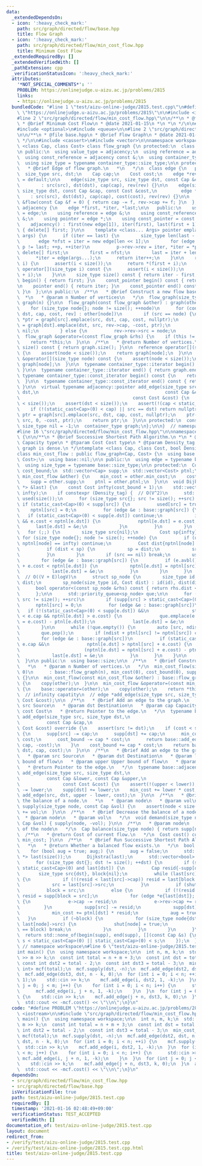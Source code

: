 ```yaml
---
data:
  _extendedDependsOn:
  - icon: ':heavy_check_mark:'
    path: src/graph/directed/flow/base.hpp
    title: Flow Graph
  - icon: ':heavy_check_mark:'
    path: src/graph/directed/flow/min_cost_flow.hpp
    title: Minimum Cost Flow
  _extendedRequiredBy: []
  _extendedVerifiedWith: []
  _pathExtension: cpp
  _verificationStatusIcon: ':heavy_check_mark:'
  attributes:
    '*NOT_SPECIAL_COMMENTS*': ''
    PROBLEM: https://onlinejudge.u-aizu.ac.jp/problems/2815
    links:
    - https://onlinejudge.u-aizu.ac.jp/problems/2815
  bundledCode: "#line 1 \"test/aizu-online-judge/2815.test.cpp\"\n#define PROBLEM\
    \ \"https://onlinejudge.u-aizu.ac.jp/problems/2815\"\n\n#include <iostream>\n\n\
    #line 2 \"src/graph/directed/flow/min_cost_flow.hpp\"\n\n/**\n * @file min_cost_flow.hpp\n\
    \ * @brief Minimum Cost Flow\n * @date 2021-01-15\n *\n *\n */\n\n#include <algorithm>\n\
    #include <optional>\n#include <queue>\n\n#line 2 \"src/graph/directed/flow/base.hpp\"\
    \n\n/**\n * @file base.hpp\n * @brief Flow Graph\n * @date 2021-01-15\n *\n *\n\
    \ */\n\n#include <cassert>\n#include <vector>\n\nnamespace workspace {\n\ntemplate\
    \ <class Cap, class Cost> class flow_graph {\n protected:\n  class adjacency;\n\
    \n public:\n  using value_type = adjacency;\n  using reference = adjacency &;\n\
    \  using const_reference = adjacency const &;\n  using container_type = std::vector<value_type>;\n\
    \  using size_type = typename container_type::size_type;\n\n protected:\n  /**\n\
    \   * @brief Edge of flow graph.\n   *\n   */\n  class edge {\n   public:\n  \
    \  size_type src, dst;\n    Cap cap;\n    Cost cost;\n    edge *rev;\n\n    edge()\
    \ = default;\n\n    edge(size_type src, size_type dst, const Cap &cap, edge *rev)\n\
    \        : src(src), dst(dst), cap(cap), rev(rev) {}\n\n    edge(size_type src,\
    \ size_type dst, const Cap &cap, const Cost &cost,\n         edge *rev)\n    \
    \    : src(src), dst(dst), cap(cap), cost(cost), rev(rev) {}\n\n    const Cap\
    \ &flow(const Cap &f = 0) { return cap -= f, rev->cap += f; }\n  };\n\n  class\
    \ adjacency {\n    edge *first, *iter, *last;\n\n   public:\n    using value_type\
    \ = edge;\n    using reference = edge &;\n    using const_reference = edge const\
    \ &;\n    using pointer = edge *;\n    using const_pointer = const edge *;\n\n\
    \    adjacency() : first(new edge[1]), iter(first), last(first + 1) {}\n    ~adjacency()\
    \ { delete[] first; }\n\n    template <class... Args> pointer emplace(Args &&...\
    \ args) {\n      if (iter == last) {\n        size_type len(last - first);\n \
    \       edge *nfst = iter = new edge[len << 1];\n        for (edge *p{first};\
    \ p != last; ++p, ++iter)\n          p->rev->rev = iter, *iter = *p;\n       \
    \ delete[] first;\n        first = nfst;\n        last = iter + len;\n      }\n\
    \      *iter = edge(args...);\n      return iter++;\n    }\n\n    reference operator[](size_type\
    \ i) {\n      assert(i < size());\n      return *(first + i);\n    }\n\n    const_reference\
    \ operator[](size_type i) const {\n      assert(i < size());\n      return *(first\
    \ + i);\n    }\n\n    size_type size() const { return iter - first; }\n\n    pointer\
    \ begin() { return first; }\n    const_pointer begin() const { return first; }\n\
    \n    pointer end() { return iter; }\n    const_pointer end() const { return iter;\
    \ }\n  };\n\n public:\n  /**\n   * @brief Construct a new flow base object\n \
    \  *\n   * @param n Number of vertices\n   */\n  flow_graph(size_type n = 0) :\
    \ graph(n) {}\n\n  flow_graph(const flow_graph &other) : graph(other.size()) {\n\
    \    for (size_type node{}; node != size(); ++node)\n      for (const auto &[src,\
    \ dst, cap, cost, rev] : other[node])\n        if (src == node) {\n          edge\
    \ *ptr = graph[src].emplace(src, dst, cap, cost, nullptr);\n          ptr->rev\
    \ = graph[dst].emplace(dst, src, rev->cap, -cost, ptr);\n          rev->src =\
    \ nil;\n        } else {\n          rev->rev->src = node;\n        }\n  }\n\n\
    \  flow_graph &operator=(const flow_graph &rhs) {\n    if (this != &rhs) graph.swap(flow_graph(rhs).graph);\n\
    \    return *this;\n  }\n\n  /**\n   * @return Number of vertices.\n   */\n  size_type\
    \ size() const { return graph.size(); }\n\n  reference operator[](size_type node)\
    \ {\n    assert(node < size());\n    return graph[node];\n  }\n\n  const_reference\
    \ &operator[](size_type node) const {\n    assert(node < size());\n    return\
    \ graph[node];\n  }\n\n  typename container_type::iterator begin() { return graph.begin();\
    \ }\n\n  typename container_type::iterator end() { return graph.end(); }\n\n \
    \ typename container_type::const_iterator begin() const {\n    return graph.begin();\n\
    \  }\n\n  typename container_type::const_iterator end() const { return graph.end();\
    \ }\n\n  virtual typename adjacency::pointer add_edge(size_type src, size_type\
    \ dst,\n                                               const Cap &cap,\n     \
    \                                          const Cost &cost) {\n    assert(src\
    \ < size());\n    assert(dst < size());\n    assert(!(cap < static_cast<Cap>(0)));\n\
    \    if (!(static_cast<Cap>(0) < cap) || src == dst) return nullptr;\n    auto\
    \ ptr = graph[src].emplace(src, dst, cap, cost, nullptr);\n    ptr->rev = graph[dst].emplace(dst,\
    \ src, 0, -cost, ptr);\n    return ptr;\n  }\n\n protected:\n  constexpr static\
    \ size_type nil = -1;\n  container_type graph;\n};\n\n}  // namespace workspace\n\
    #line 16 \"src/graph/directed/flow/min_cost_flow.hpp\"\n\nnamespace workspace\
    \ {\n\n/**\n * @brief Successive Shortest Path Algorithm.\n *\n * @tparam Cap\
    \ Capacity type\n * @tparam Cost Cost type\n * @tparam Density_tag Whether the\
    \ graph is dense.\n */\ntemplate <class Cap, class Cost, bool Density_tag = false>\n\
    class min_cost_flow : public flow_graph<Cap, Cost> {\n  using base = flow_graph<Cap,\
    \ Cost>;\n  using base::nil;\n\n public:\n  using edge = typename base::edge;\n\
    \  using size_type = typename base::size_type;\n\n protected:\n  Cost min_cost,\
    \ cost_bound;\n  std::vector<Cap> supp;\n  std::vector<Cost> ptnl;\n\n  void copy(const\
    \ min_cost_flow &other) {\n    min_cost = other.min_cost;\n    cost_bound = other.cost_bound;\n\
    \    supp = other.supp;\n    ptnl = other.ptnl;\n  }\n\n  void Dijkstra(std::vector<edge\
    \ *> &last) {\n    const Cost infty(cost_bound + 1);\n    std::vector<Cost> nptnl(size(),\
    \ infty);\n    if constexpr (Density_tag) {  // O(V^2)\n      std::vector<bool>\
    \ used(size());\n      for (size_type src{}; src != size(); ++src) {\n       \
    \ if (static_cast<Cap>(0) < supp[src]) {\n          used[src] = true;\n      \
    \    nptnl[src] = 0;\n          for (edge &e : base::graph[src]) {\n         \
    \   if (static_cast<Cap>(0) < supp[e.dst]) continue;\n            if (e.avbl()\
    \ && e.cost < nptnl[e.dst]) {\n              nptnl[e.dst] = e.cost;\n        \
    \      last[e.dst] = &e;\n            }\n          }\n        }\n      }\n   \
    \   for (;;) {\n        size_type src{nil};\n        Cost sp{infty};\n       \
    \ for (size_type node{}; node != size(); ++node) {\n          if (used[node] ||\
    \ nptnl[node] == infty) continue;\n          Cost dist{nptnl[node] - ptnl[node]};\n\
    \          if (dist < sp) {\n            sp = dist;\n            src = node;\n\
    \          }\n        }\n        if (src == nil) break;\n        used[src] = true;\n\
    \        for (edge &e : base::graph[src]) {\n          if (e.avbl() && nptnl[src]\
    \ + e.cost < nptnl[e.dst]) {\n            nptnl[e.dst] = nptnl[src] + e.cost;\n\
    \            last[e.dst] = &e;\n          }\n        }\n      }\n    } else {\
    \  // O((V + E)logV)\n      struct sp_node {\n        size_type id;\n        Cost\
    \ dist;\n        sp_node(size_type id, Cost dist) : id(id), dist(dist) {}\n  \
    \      bool operator<(const sp_node &rhs) const { return rhs.dist < dist; }\n\
    \      };\n\n      std::priority_queue<sp_node> que;\n\n      for (size_type src{};\
    \ src != size(); ++src)\n        if (supp[src] > static_cast<Cap>(0)) {\n    \
    \      nptnl[src] = 0;\n          for (edge &e : base::graph[src])\n         \
    \   if (!(static_cast<Cap>(0) < supp[e.dst]) &&\n                static_cast<Cap>(0)\
    \ < e.cap && nptnl[e.dst] > e.cost) {\n              que.emplace(e.dst, (nptnl[e.dst]\
    \ = e.cost) - ptnl[e.dst]);\n              last[e.dst] = &e;\n            }\n\
    \        }\n\n      while (!que.empty()) {\n        auto [src, ndist] = que.top();\n\
    \        que.pop();\n        if (ndist + ptnl[src] != nptnl[src]) continue;\n\
    \        for (edge &e : base::graph[src])\n          if (static_cast<Cap>(0) <\
    \ e.cap &&\n              nptnl[e.dst] > nptnl[src] + e.cost) {\n            que.emplace(e.dst,\n\
    \                        (nptnl[e.dst] = nptnl[src] + e.cost) - ptnl[e.dst]);\n\
    \            last[e.dst] = &e;\n          }\n      }\n    }\n\n    ptnl.swap(nptnl);\n\
    \  }\n\n public:\n  using base::size;\n\n  /**\n   * @brief Construct a new object\n\
    \   *\n   * @param n Number of vertices.\n   */\n  min_cost_flow(size_type n =\
    \ 0)\n      : base::flow_graph(n), min_cost(0), cost_bound(0), supp(n), ptnl(n)\
    \ {}\n\n  min_cost_flow(const min_cost_flow &other) : base::flow_graph(other)\
    \ {\n    copy(other);\n  }\n\n  min_cost_flow &operator=(const min_cost_flow &other)\
    \ {\n    base::operator=(other);\n    copy(other);\n    return *this;\n  }\n\n\
    \  // infinity capatity\n  // edge *add_edge(size_type src, size_type dst, const\
    \ Cost &cost);\n\n  /**\n   * @brief Add an edge to the graph.\n   *\n   * @param\
    \ src Source\n   * @param dst Destination\n   * @param cap Capacity\n   * @param\
    \ cost Cost\n   * @return Pointer to the edge.\n   */\n  typename base::adjacency::pointer\
    \ add_edge(size_type src, size_type dst,\n                                   \
    \          const Cap &cap,\n                                             const\
    \ Cost &cost) override {\n    assert(src != dst);\n    if (cost < static_cast<Cost>(0))\
    \ {\n      supp[src] -= cap;\n      supp[dst] += cap;\n      min_cost += cap *\
    \ cost;\n      cost_bound -= cap * cost;\n      return base::add_edge(dst, src,\
    \ cap, -cost);\n    }\n    cost_bound += cap * cost;\n    return base::add_edge(src,\
    \ dst, cap, cost);\n  }\n\n  /**\n   * @brief Add an edge to the graph.\n   *\n\
    \   * @param src Source\n   * @param dst Destination\n   * @param lower Lower\
    \ bound of flow\n   * @param upper Upper bound of flow\n   * @param cost Cost\n\
    \   * @return Pointer to the edge.\n   */\n  typename base::adjacency::pointer\
    \ add_edge(size_type src, size_type dst,\n                                   \
    \          const Cap &lower, const Cap &upper,\n                             \
    \                const Cost &cost) {\n    assert(!(upper < lower));\n    supp[src]\
    \ -= lower;\n    supp[dst] += lower;\n    min_cost += lower * cost;\n    return\
    \ add_edge(src, dst, upper - lower, cost);\n  }\n\n  /**\n   * @brief Increase\
    \ the balance of a node.\n   *\n   * @param node\n   * @param vol\n   */\n  void\
    \ supply(size_type node, const Cap &vol) {\n    assert(node < size());\n    supp[node]\
    \ += vol;\n  }\n\n  /**\n   * @brief Decrease the balance of a node.\n   *\n \
    \  * @param node\n   * @param vol\n   */\n  void demand(size_type node, const\
    \ Cap &vol) { supply(node, -vol); }\n\n  /**\n   * @param node\n   * @return Balance\
    \ of the node\n   */\n  Cap balance(size_type node) { return supp[node]; }\n\n\
    \  /**\n   * @return Cost of current flow.\n   */\n  Cost cost() const { return\
    \ min_cost; }\n\n  /**\n   * @brief Run Successive Shortest Path Algorithm.\n\
    \   *\n   * @return Whether a balanced flow exists.\n   */\n  bool flow() {\n\
    \    for (bool aug = true; aug;) {\n      aug = false;\n      std::vector<edge\
    \ *> last(size());\n      Dijkstra(last);\n      std::vector<bool> shut(size());\n\
    \      for (size_type dst{}; dst != size(); ++dst) {\n        if (supp[dst] <\
    \ static_cast<Cap>(0) and last[dst]) {\n          Cap resid{-supp[dst]};\n   \
    \       size_type src{dst}, block{nil};\n          while (last[src] && !shut[src])\
    \ {\n            if (!(resid < last[src]->cap)) resid = last[block = src]->cap;\n\
    \            src = last[src]->src;\n          }\n          if (shut[src])\n  \
    \          block = src;\n          else {\n            if (!(resid < supp[src]))\
    \ resid = supp[block = src];\n            for (edge *e{last[dst]}; e; e = last[e->src])\
    \ {\n              e->cap -= resid;\n              e->rev->cap += resid;\n   \
    \         }\n            supp[src] -= resid;\n            supp[dst] += resid;\n\
    \            min_cost += ptnl[dst] * resid;\n            aug = true;\n       \
    \   }\n          if (~block) {\n            for (size_type node{dst};; node =\
    \ last[node]->src) {\n              shut[node] = true;\n              if (node\
    \ == block) break;\n            }\n          }\n        }\n      }\n    }\n  \
    \  return std::none_of(begin(supp), end(supp), [](const Cap &s) {\n      return\
    \ s < static_cast<Cap>(0) || static_cast<Cap>(0) < s;\n    });\n  }\n};\n\n} \
    \ // namespace workspace\n#line 6 \"test/aizu-online-judge/2815.test.cpp\"\n\n\
    int main() {\n  using namespace workspace;\n\n  int n, m, k;\n  std::cin >> n\
    \ >> m >> k;\n  const int total = n + m + 3;\n  const int dst = total - 1;\n \
    \ const int dst2 = total - 2;\n  const int dst3 = total - 3;\n  min_cost_flow<int,\
    \ int> mcf(total);\n  mcf.supply(dst, -n);\n  mcf.add_edge(dst2, dst, n, 0);\n\
    \  mcf.add_edge(dst3, dst, n - k, 0);\n  for (int i = 0; i < n; ++i) {\n    mcf.supply(i,\
    \ 1);\n    std::cin >> k;\n    mcf.add_edge(i, dst2, 1, -k);\n  }\n  for (int\
    \ j = 0; j < m; j++) {\n    for (int i = 0; i < n; i++) {\n      std::cin >> k;\n\
    \      mcf.add_edge(i, j + n, 1, -k);\n    }\n  }\n  for (int j = 0; j < m; j++)\
    \ {\n    std::cin >> k;\n    mcf.add_edge(j + n, dst3, k, 0);\n  }\n  assert(mcf.flow());\n\
    \  std::cout << -mcf.cost() << \"\\n\";\n}\n"
  code: "#define PROBLEM \"https://onlinejudge.u-aizu.ac.jp/problems/2815\"\n\n#include\
    \ <iostream>\n\n#include \"src/graph/directed/flow/min_cost_flow.hpp\"\n\nint\
    \ main() {\n  using namespace workspace;\n\n  int n, m, k;\n  std::cin >> n >>\
    \ m >> k;\n  const int total = n + m + 3;\n  const int dst = total - 1;\n  const\
    \ int dst2 = total - 2;\n  const int dst3 = total - 3;\n  min_cost_flow<int, int>\
    \ mcf(total);\n  mcf.supply(dst, -n);\n  mcf.add_edge(dst2, dst, n, 0);\n  mcf.add_edge(dst3,\
    \ dst, n - k, 0);\n  for (int i = 0; i < n; ++i) {\n    mcf.supply(i, 1);\n  \
    \  std::cin >> k;\n    mcf.add_edge(i, dst2, 1, -k);\n  }\n  for (int j = 0; j\
    \ < m; j++) {\n    for (int i = 0; i < n; i++) {\n      std::cin >> k;\n     \
    \ mcf.add_edge(i, j + n, 1, -k);\n    }\n  }\n  for (int j = 0; j < m; j++) {\n\
    \    std::cin >> k;\n    mcf.add_edge(j + n, dst3, k, 0);\n  }\n  assert(mcf.flow());\n\
    \  std::cout << -mcf.cost() << \"\\n\";\n}\n"
  dependsOn:
  - src/graph/directed/flow/min_cost_flow.hpp
  - src/graph/directed/flow/base.hpp
  isVerificationFile: true
  path: test/aizu-online-judge/2815.test.cpp
  requiredBy: []
  timestamp: '2021-01-16 02:48:49+09:00'
  verificationStatus: TEST_ACCEPTED
  verifiedWith: []
documentation_of: test/aizu-online-judge/2815.test.cpp
layout: document
redirect_from:
- /verify/test/aizu-online-judge/2815.test.cpp
- /verify/test/aizu-online-judge/2815.test.cpp.html
title: test/aizu-online-judge/2815.test.cpp
---
```

